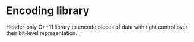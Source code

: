 Encoding library
================

Header-only C++11 library to encode pieces of data with tight control over their bit-level representation.

